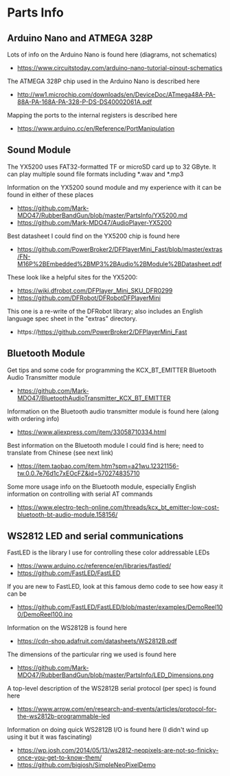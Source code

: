 # Parts Info

## Arduino Nano and ATMEGA 328P
Lots of info on the Arduino Nano is found here (diagrams, not schematics)
* https://www.circuitstoday.com/arduino-nano-tutorial-pinout-schematics

The ATMEGA 328P chip used in the Arduino Nano is described here
* http://ww1.microchip.com/downloads/en/DeviceDoc/ATmega48A-PA-88A-PA-168A-PA-328-P-DS-DS40002061A.pdf

Mapping the ports to the internal registers is described here
* https://www.arduino.cc/en/Reference/PortManipulation

## Sound Module
The YX5200 uses FAT32-formatted TF or microSD card up to 32 GByte. It can play multiple sound file formats including *.wav and *.mp3

Information on the YX5200 sound module and my experience with it can be found in either of these places
* https://github.com/Mark-MDO47/RubberBandGun/blob/master/PartsInfo/YX5200.md
* https://github.com/Mark-MDO47/AudioPlayer-YX5200

Best datasheet I could find on the YX5200 chip is found here
* https://github.com/PowerBroker2/DFPlayerMini_Fast/blob/master/extras/FN-M16P%2BEmbedded%2BMP3%2BAudio%2BModule%2BDatasheet.pdf

These look like a helpful sites for the YX5200:
* https://wiki.dfrobot.com/DFPlayer_Mini_SKU_DFR0299
* https://github.com/DFRobot/DFRobotDFPlayerMini

This one is a re-write of the DFRobot library; also includes an English language spec sheet in the "extras" directory.
* https://https://github.com/PowerBroker2/DFPlayerMini_Fast

## Bluetooth Module
Get tips and some code for programming the KCX_BT_EMITTER Bluetooth Audio Transmitter module
* https://github.com/Mark-MDO47/BluetoothAudioTransmitter_KCX_BT_EMITTER

Information on the Bluetooth audio transmitter module is found here (along with ordering info)
* https://www.aliexpress.com/item/33058710334.html

Best information on the Bluetooth module I could find is here; need to translate from Chinese (see next link)
* https://item.taobao.com/item.htm?spm=a21wu.12321156-tw.0.0.7e76d1c7xEOcFZ&id=570274835710

Some more usage info on the Bluetooth module, especially English information on controlling with serial AT commands
* https://www.electro-tech-online.com/threads/kcx_bt_emitter-low-cost-bluetooth-bt-audio-module.158156/

## WS2812 LED and serial communications
FastLED is the library I use for controlling these color addressable LEDs
* https://www.arduino.cc/reference/en/libraries/fastled/
* https://github.com/FastLED/FastLED

If you are new to FastLED, look at this famous demo code to see how easy it can be
* https://github.com/FastLED/FastLED/blob/master/examples/DemoReel100/DemoReel100.ino

Information on the WS2812B is found here
* https://cdn-shop.adafruit.com/datasheets/WS2812B.pdf

The dimensions of the particular ring we used is found here
* https://github.com/Mark-MDO47/RubberBandGun/blob/master/PartsInfo/LED_Dimensions.png

A top-level description of the WS2812B serial protocol (per spec) is found here
* https://www.arrow.com/en/research-and-events/articles/protocol-for-the-ws2812b-programmable-led

Information on doing quick WS2812B I/O is found here (I didn't wind up using it but it was fascinating)
* https://wp.josh.com/2014/05/13/ws2812-neopixels-are-not-so-finicky-once-you-get-to-know-them/
* https://github.com/bigjosh/SimpleNeoPixelDemo
